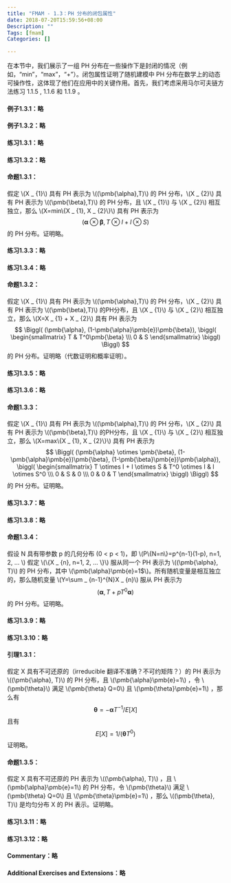 ```yaml
---
title: "FMAM - 1.3：PH 分布的闭包属性"
date: 2018-07-20T15:59:56+08:00
Description: ""
Tags: [fmam]
Categories: []

---
```


在本节中，我们展示了一组 PH 分布在一些操作下是封闭的情况（例如，“min”，“max”，“+”）。闭包属性证明了随机建模中 PH 分布在数学上的动态可操作性，这体现了他们在应用中的关键作用。首先，我们考虑采用马尔可夫链方法练习 1.1.5 , 1.1.6 和 1.1.9 。

#### 例子1.3.1：略

#### 例子1.3.2：略

#### 练习1.3.1：略

#### 练习1.3.2：略

#### 命题1.3.1：
假定 \\(X _ {1}\\) 具有 PH 表示为 \\((\pmb{\alpha},T)\\) 的 PH 分布，\\(X _ {2}\\) 具有 PH 表示为 \\((\pmb{\beta},T)\\) 的 PH 分布，且 \\(X _ {1}\\) 与 \\(X _ {2}\\) 相互独立，那么 \\(X=min\\{X _ {1}, X _ {2}\\}\\) 具有 PH 表示为 $$(\pmb{\alpha} \otimes \pmb{\beta}, T \otimes I + I \otimes S) \tag{1.38}$$ 的 PH 分布。证明略。

#### 练习1.3.3：略

#### 练习1.3.4：略

#### 命题1.3.2：
假定 \\(X _ {1}\\) 具有 PH 表示为 \\((\pmb{\alpha},T)\\) 的 PH 分布，\\(X _ {2}\\) 具有 PH 表示为 \\((\pmb{\beta},T)\\) 的PH分布，且 \\(X _ {1}\\) 与 \\(X _ {2}\\) 相互独立，那么 \\(X=X _ {1} + X _ {2}\\) 具有 PH 表示为 
$$
\Biggl(
(\pmb{\alpha}, (1-\pmb{\alpha}\pmb{e})\pmb{\beta}), \biggl(
\begin{smallmatrix} T & T^0\pmb{\beta} \\\ 
0 & S 
\end{smallmatrix} 
\biggl) 
\Biggl)
$$
的 PH 分布。证明略（代数证明和概率证明）。

#### 练习1.3.5：略

#### 练习1.3.6：略

#### 命题1.3.3：
假定 \\(X _ {1}\\) 具有 PH 表示为 \\((\pmb{\alpha},T)\\) 的 PH 分布，\\(X _ {2}\\) 具有 PH 表示为 \\((\pmb{\beta},T)\\) 的PH分布，且 \\(X _ {1}\\) 与 \\(X _ {2}\\) 相互独立，那么 \\(X=max\\{X _ {1}, X _ {2}\\}\\) 具有 PH 表示为 
$$
\Biggl(
(\pmb{\alpha} \otimes \pmb{\beta}, (1-\pmb{\alpha}\pmb{e})\pmb{\beta}, (1-\pmb{\beta}\pmb{e})\pmb{\alpha}), 
\biggl(
\begin{smallmatrix} T \otimes I + I \otimes S & T^0 \otimes I & I \otimes S^0 \\\ 0 & S & 0 \\\ 0 & 0 & T \end{smallmatrix} 
\biggl) 
\Biggl)
$$
的 PH 分布。证明略。

#### 练习1.3.7：略

#### 练习1.3.8：略

#### 命题1.3.4：
假设 N 具有带参数 p 的几何分布 (0 < p < 1)，即 \\(P\\{N=n\\}=p^{n-1}(1-p), n=1, 2, ... \\) 假定 \\(\\{X _ {n}, n=1, 2, ... \\}\\)  服从同一个 PH 表示为 \\((\pmb{\alpha}, T)\\) 的 PH 分布，其中 \\(\pmb{\alpha}\pmb{e}=1$\\)。所有随机变量是相互独立的，那么随机变量 \\(Y=\sum _ {n-1}^{N}X _ {n}\\) 服从 PH 表示为 
$$
(\pmb{\alpha}, T + pT^0\pmb{\alpha})
$$
的 PH 分布。证明略。

#### 练习1.3.9：略

#### 练习1.3.10：略

#### 引理1.3.1：
假定 X 具有不可还原的（irreducible 翻译不准确？不可约矩阵？）的 PH 表示为 \\((\pmb{\alpha}, T)\\) 的 PH 分布，且 \\(\pmb{\alpha}\pmb{e}=1\\) ，令 \\(\pmb{\theta}\\) 满足 \\(\pmb{\theta} Q=0\\) 且 \\(\pmb{\theta}\pmb{e}=1\\) ，那么有 
$$
\pmb{\theta}=-\pmb{\alpha}T^{-1}/E[X]
$$
且有 
$$
E[X]=1/(\pmb{\theta}T^0)
$$
证明略。

#### 命题1.3.5：
假定 X 具有不可还原的 PH 表示为 \\((\pmb{\alpha}, T)\\) ，且 \\(\pmb{\alpha}\pmb{e}=1\\) 的 PH 分布，令 \\(\pmb{\theta}\\) 满足 \\(\pmb{\theta} Q=0\\) 且 \\(\pmb{\theta}\pmb{e}=1\\) ，那么 \\((\pmb{\theta}, T)\\) 是均匀分布 X 的 PH 表示。证明略。

#### 练习1.3.11：略

#### 练习1.3.12：略

#### Commentary：略

#### Additional Exercises and Extensions：略

